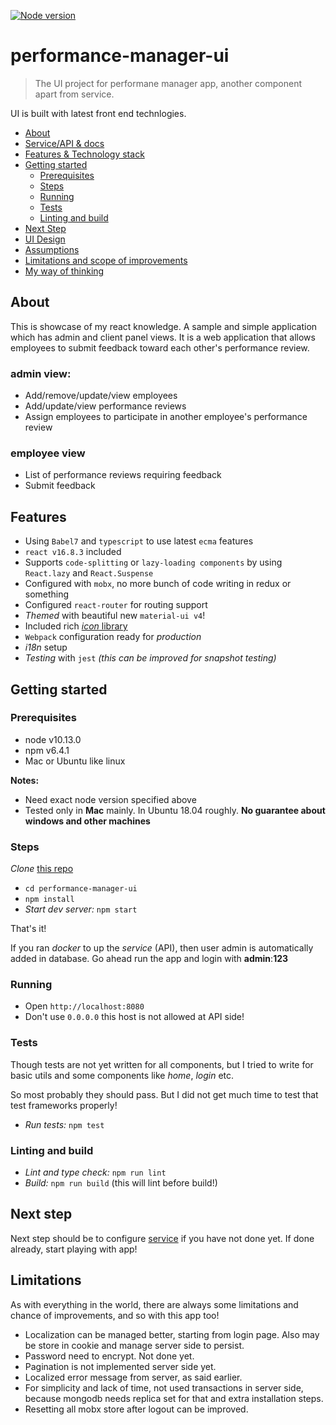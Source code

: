 [![Node version](https://img.shields.io/node/v/react.svg?style=flat)](http://nodejs.org/download/)

# performance-manager-ui

>The UI project for performane manager app, another component apart from service.

UI is built with latest front end technlogies.

- [About](#about)
- [Service/API & docs](https://github.com/jaydeep987/performance-manager-service)
- [Features & Technology stack](#features)
- [Getting started](#getting-started)
  - [Prerequisites](#prerequisites)
  - [Steps](#steps)
  - [Running](#running)
  - [Tests](#tests)
  - [Linting and build](#linting-and-build)
- [Next Step](#next-steps)
- [UI Design](./docs/ui-design.md)
- [Assumptions](./docs/assumptions.md)
- [Limitations and scope of improvements](#limitations)
- [My way of thinking](https://github.com/jaydeep987/performance-manager-service/blob/master/docs/myway.md)

## About
This is showcase of my react knowledge. A sample and simple application which has admin and client panel views.
It is a web application that allows employees to submit feedback toward each other's performance review.

### admin view:
- Add/remove/update/view employees
- Add/update/view performance reviews
- Assign employees to participate in another employee's performance review

### employee view
- List of performance reviews requiring feedback
- Submit feedback

## Features
  - Using `Babel7` and `typescript` to use latest `ecma` features
  - `react v16.8.3` included
  - Supports `code-splitting` or `lazy-loading components` by using `React.lazy` and `React.Suspense`
  - Configured with `mobx`, no more bunch of code writing in redux or something
  - Configured `react-router` for routing support
  - *Themed* with beautiful new `material-ui v4`!
  - Included rich [*icon* library](https://materialdesignicons.com/)
  - `Webpack` configuration ready for *production*
  - *i18n* setup
  - *Testing* with `jest` *(this can be improved for snapshot testing)*

## Getting started

### Prerequisites
- node v10.13.0
- npm v6.4.1
- Mac or Ubuntu like linux

__Notes:__
- Need exact node version specified above
- Tested only in **Mac** mainly. In Ubuntu 18.04 roughly. **No guarantee about windows and other machines**

### Steps

*Clone* [this repo](https://github.com/jaydeep987/performance-manager-ui.git)

  - `cd performance-manager-ui`
  - `npm install`
  - *Start dev server:* `npm start`

That's it!

If you ran *docker* to up the *service* (API), then user admin is automatically added in database.
Go ahead run the app and login with **admin**:**123**

### Running

- Open `http://localhost:8080`
- Don't use `0.0.0.0` this host is not allowed at API side!

### Tests

Though tests are not yet written for all components, but I tried to write for basic utils and some components like *home*, *login* etc.

So most probably they should pass. But I did not get much time to test that test frameworks properly!
  - *Run tests:* `npm test`

### Linting and build
  - *Lint and type check:* `npm run lint`
  - *Build:* `npm run build` (this will lint before build!)

## Next step
Next step should be to configure [service](https://github.com/jaydeep987/performance-manager-service) if you have not done yet. If done already, start playing with app!

## Limitations
As with everything in the world, there are always some limitations and chance of improvements, and so with this app too!

- Localization can be managed better, starting from login page. Also may be store in cookie and manage server side to persist.
- Password need to encrypt. Not done yet.
- Pagination is not implemented server side yet.
- Localized error message from server, as said earlier.
- For simplicity and lack of time, not used transactions in server side, because mongodb needs replica set for that and extra installation steps.
- Resetting all mobx store after logout can be improved.
